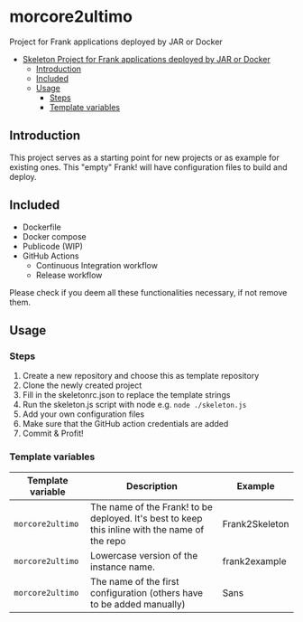 # morcore2ultimo

Project for Frank applications deployed by JAR or Docker

<!-- TOC -->
* [Skeleton Project for Frank applications deployed by JAR or Docker](#skeleton-project-for-frank-applications-deployed-by-jar-or-docker)
  * [Introduction](#introduction)
  * [Included](#included)
  * [Usage](#usage)
    * [Steps](#steps)
    * [Template variables](#template-variables)
<!-- TOC -->

## Introduction

This project serves as a starting point for new projects or as example for existing ones.
This "empty" Frank! will have configuration files to build and deploy.
 
## Included

* Dockerfile
* Docker compose
* Publicode (WIP)
* GitHub Actions
  * Continuous Integration workflow
  * Release workflow

Please check if you deem all these functionalities necessary, if not remove them.

## Usage

### Steps

1. Create a new repository and choose this as template repository
2. Clone the newly created project
3. Fill in the skeletonrc.json to replace the template strings
4. Run the skeleton.js script with node e.g. `node ./skeleton.js`
5. Add your own configuration files
6. Make sure that the GitHub action credentials are added
7. Commit & Profit!

### Template variables

| Template variable             | Description                                                                                    | Example        |
|-------------------------------|------------------------------------------------------------------------------------------------|----------------|
| `morcore2ultimo`            | The name of the Frank! to be deployed. It's best to keep this inline with the name of the repo | Frank2Skeleton |
| `morcore2ultimo`         | Lowercase version of the instance name.                                                        | frank2example  |
| `morcore2ultimo`       | The name of the first configuration (others have to be added manually)                         | Sans           |
